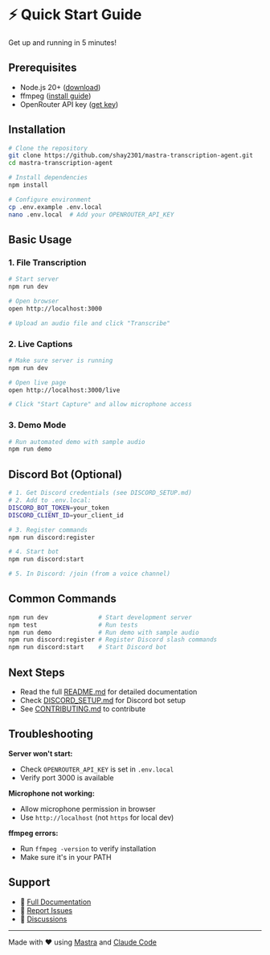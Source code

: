 # ⚡ Quick Start Guide

Get up and running in 5 minutes!

## Prerequisites

- Node.js 20+ ([download](https://nodejs.org))
- ffmpeg ([install guide](https://ffmpeg.org/download.html))
- OpenRouter API key ([get key](https://openrouter.ai))

## Installation

```bash
# Clone the repository
git clone https://github.com/shay2301/mastra-transcription-agent.git
cd mastra-transcription-agent

# Install dependencies
npm install

# Configure environment
cp .env.example .env.local
nano .env.local  # Add your OPENROUTER_API_KEY
```

## Basic Usage

### 1. File Transcription

```bash
# Start server
npm run dev

# Open browser
open http://localhost:3000

# Upload an audio file and click "Transcribe"
```

### 2. Live Captions

```bash
# Make sure server is running
npm run dev

# Open live page
open http://localhost:3000/live

# Click "Start Capture" and allow microphone access
```

### 3. Demo Mode

```bash
# Run automated demo with sample audio
npm run demo
```

## Discord Bot (Optional)

```bash
# 1. Get Discord credentials (see DISCORD_SETUP.md)
# 2. Add to .env.local:
DISCORD_BOT_TOKEN=your_token
DISCORD_CLIENT_ID=your_client_id

# 3. Register commands
npm run discord:register

# 4. Start bot
npm run discord:start

# 5. In Discord: /join (from a voice channel)
```

## Common Commands

```bash
npm run dev              # Start development server
npm test                 # Run tests
npm run demo             # Run demo with sample audio
npm run discord:register # Register Discord slash commands
npm run discord:start    # Start Discord bot
```

## Next Steps

- Read the full [README.md](README.md) for detailed documentation
- Check [DISCORD_SETUP.md](DISCORD_SETUP.md) for Discord bot setup
- See [CONTRIBUTING.md](CONTRIBUTING.md) to contribute

## Troubleshooting

**Server won't start:**
- Check `OPENROUTER_API_KEY` is set in `.env.local`
- Verify port 3000 is available

**Microphone not working:**
- Allow microphone permission in browser
- Use `http://localhost` (not `https` for local dev)

**ffmpeg errors:**
- Run `ffmpeg -version` to verify installation
- Make sure it's in your PATH

## Support

- 📖 [Full Documentation](README.md)
- 🐛 [Report Issues](https://github.com/shay2301/mastra-transcription-agent/issues)
- 💬 [Discussions](https://github.com/shay2301/mastra-transcription-agent/discussions)

---

Made with ❤️ using [Mastra](https://mastra.ai) and [Claude Code](https://claude.com/claude-code)
